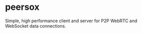 # peersox
Simple, high performance client and server for P2P WebRTC and WebSocket data connections.
